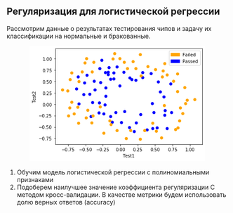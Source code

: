 ## Регуляризация для логистической регрессии  
Рассмотрим данные о результатах тестирования чипов и задачу их классификации на нормальные и бракованные. 
<p align="center">
  <img src="https://github.com/8Andre8/Machine-learning/blob/Regularization/chips.png" />
</p>  

1. Обучим модель логистической регрессии с полиномиальными признаками
2. Подоберем наилучшее значение коэффициента регуляризации C методом кросс-валидации. В качестве метрики будем использовать долю верных ответов (accuracy)
